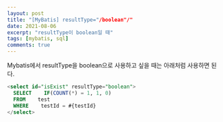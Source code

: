```yaml
---
layout: post
title: "[MyBatis] resultType="/boolean"/"
date: 2021-08-06
excerpt: "resultType이 boolean일 때"
tags: [mybatis, sql]
comments: true
---
```

Mybatis에서 resultType을 boolean으로 사용하고 싶을 때는 아래처럼 사용하면 된다. 

```sql
<select id="isExist" resultType="boolean">
  SELECT    IF(COUNT(*) = 1, 1, 0)
  FROM    test
  WHERE    testId = #{testId}
</select>
```